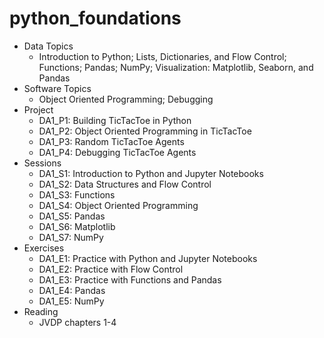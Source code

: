 # python_foundations
*	Data Topics
    * Introduction to Python; Lists, Dictionaries, and Flow Control; Functions; Pandas; NumPy; Visualization: Matplotlib, Seaborn, and Pandas
*	Software Topics
    *	Object Oriented Programming; Debugging
*	Project
    * DA1_P1: Building TicTacToe in Python
    * DA1_P2: Object Oriented Programming in TicTacToe
    * DA1_P3: Random TicTacToe Agents
    * DA1_P4: Debugging TicTacToe Agents
*	Sessions
    * DA1_S1: Introduction to Python and Jupyter Notebooks
    * DA1_S2: Data Structures and Flow Control
    * DA1_S3: Functions 
    * DA1_S4: Object Oriented Programming
    * DA1_S5: Pandas
    * DA1_S6: Matplotlib
    * DA1_S7: NumPy
*	Exercises
    * DA1_E1: Practice with Python and Jupyter Notebooks
    * DA1_E2: Practice with Flow Control
    * DA1_E3: Practice with Functions and Pandas
    * DA1_E4: Pandas
    * DA1_E5: NumPy
*	Reading
    * JVDP chapters 1-4